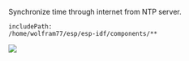 Synchronize time through internet from NTP server.

```text
includePath:
/home/wolfram77/esp/esp-idf/components/**
```

![](https://ga-beacon.deno.dev/G-G1E8HNDZYY:v51jklKGTLmC3LAZ4rJbIQ/github.com/moocf/sntp_sync.esp32)
